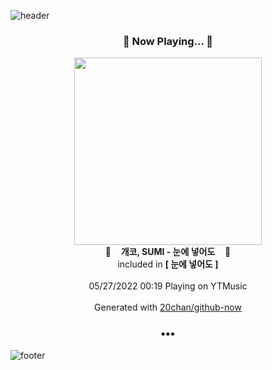 ![header](https://capsule-render.vercel.app/api?type=wave&height=170&section=header&text=Hi.%20I'm%20SHIFT&fontColor=090707&fontAlignX=45&fontAlignY=65&fontSize=100)

<h3 align="center">🎵 Now Playing... 🎵</h3>
<p align="center">
  <a href="https://music.youtube.com/watch?v=OKzGpxtV6iY">
    <img width="300" src="https://lh3.googleusercontent.com/pIAag8iefzq3A0Pkm-rETVve-i5uMMVCgbrQA8Spz0gM6LGSJyynMPlA37QGuIWhzdtE3CM0k_q1cBk5">
  </a>
  <br>
  🎵&nbsp&nbsp&nbsp <b>개코, SUMI - 눈에 넣어도</b> &nbsp&nbsp&nbsp🎵
  <br>
  included in <b>[ 눈에 넣어도 ]</b>
  
  <br />
  <br />
  05/27/2022 00:19 Playing on YTMusic
  <br />
  <br />
  Generated with <a href="https://github.com/20chan/github-now">20chan/github-now</a>
</p>

<h3 align="center">•••</h3>

![footer](https://capsule-render.vercel.app/api?type=wave&height=150&section=footer)
